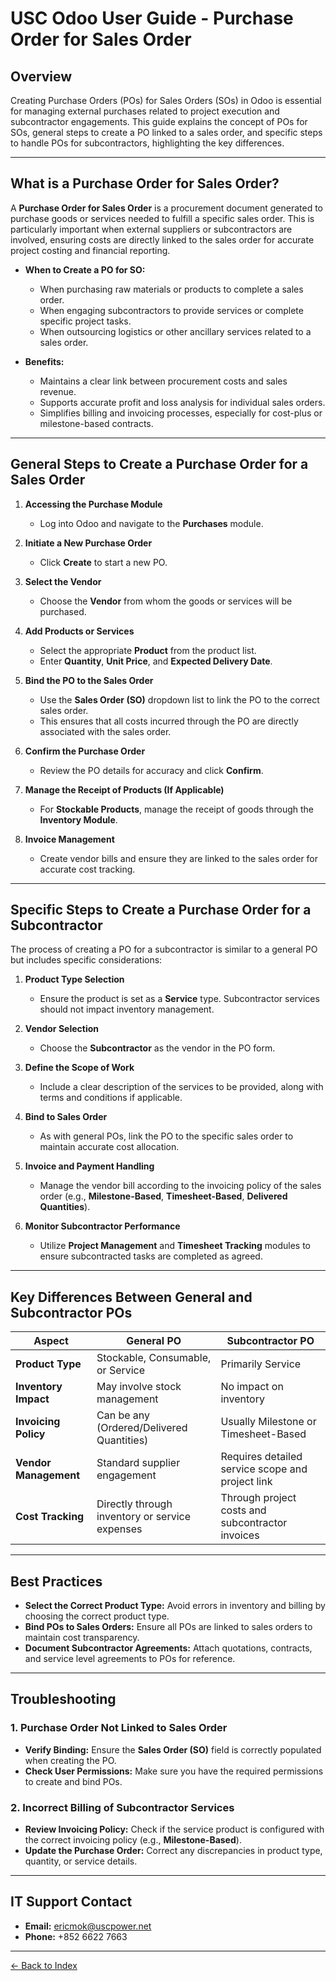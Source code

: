# USC Odoo User Guide - Purchase Order for Sales Order

## Overview
Creating Purchase Orders (POs) for Sales Orders (SOs) in Odoo is essential for managing external purchases related to project execution and subcontractor engagements. This guide explains the concept of POs for SOs, general steps to create a PO linked to a sales order, and specific steps to handle POs for subcontractors, highlighting the key differences.

---

## What is a Purchase Order for Sales Order?

A **Purchase Order for Sales Order** is a procurement document generated to purchase goods or services needed to fulfill a specific sales order. This is particularly important when external suppliers or subcontractors are involved, ensuring costs are directly linked to the sales order for accurate project costing and financial reporting.

- **When to Create a PO for SO:**
    - When purchasing raw materials or products to complete a sales order.
    - When engaging subcontractors to provide services or complete specific project tasks.
    - When outsourcing logistics or other ancillary services related to a sales order.

- **Benefits:**
    - Maintains a clear link between procurement costs and sales revenue.
    - Supports accurate profit and loss analysis for individual sales orders.
    - Simplifies billing and invoicing processes, especially for cost-plus or milestone-based contracts.


---

## General Steps to Create a Purchase Order for a Sales Order

1. **Accessing the Purchase Module**
      - Log into Odoo and navigate to the **Purchases** module.

2. **Initiate a New Purchase Order**
      - Click **Create** to start a new PO.

3. **Select the Vendor**
      - Choose the **Vendor** from whom the goods or services will be purchased.

4. **Add Products or Services**
      - Select the appropriate **Product** from the product list.
      - Enter **Quantity**, **Unit Price**, and **Expected Delivery Date**.

5. **Bind the PO to the Sales Order**
      - Use the **Sales Order (SO)** dropdown list to link the PO to the correct sales order.
      - This ensures that all costs incurred through the PO are directly associated with the sales order.

6. **Confirm the Purchase Order**
      - Review the PO details for accuracy and click **Confirm**.

7. **Manage the Receipt of Products (If Applicable)**
      - For **Stockable Products**, manage the receipt of goods through the **Inventory Module**.

8. **Invoice Management**
      - Create vendor bills and ensure they are linked to the sales order for accurate cost tracking.


---

## Specific Steps to Create a Purchase Order for a Subcontractor

The process of creating a PO for a subcontractor is similar to a general PO but includes specific considerations:

1. **Product Type Selection**
      - Ensure the product is set as a **Service** type. Subcontractor services should not impact inventory management.

2. **Vendor Selection**
      - Choose the **Subcontractor** as the vendor in the PO form.

3. **Define the Scope of Work**
      - Include a clear description of the services to be provided, along with terms and conditions if applicable.

4. **Bind to Sales Order**
      - As with general POs, link the PO to the specific sales order to maintain accurate cost allocation.

5. **Invoice and Payment Handling**
      - Manage the vendor bill according to the invoicing policy of the sales order (e.g., **Milestone-Based**, **Timesheet-Based**, **Delivered Quantities**).

6. **Monitor Subcontractor Performance**
      - Utilize **Project Management** and **Timesheet Tracking** modules to ensure subcontracted tasks are completed as agreed.


---

## Key Differences Between General and Subcontractor POs

| **Aspect**             | **General PO**                                     | **Subcontractor PO**                             |
|-----------------------|--------------------------------------------------|-------------------------------------------------|
| **Product Type**      | Stockable, Consumable, or Service                  | Primarily Service                                |
| **Inventory Impact**  | May involve stock management                       | No impact on inventory                           |
| **Invoicing Policy**  | Can be any (Ordered/Delivered Quantities)          | Usually Milestone or Timesheet-Based             |
| **Vendor Management** | Standard supplier engagement                       | Requires detailed service scope and project link |
| **Cost Tracking**     | Directly through inventory or service expenses     | Through project costs and subcontractor invoices |

---

## Best Practices

- **Select the Correct Product Type:** Avoid errors in inventory and billing by choosing the correct product type.
- **Bind POs to Sales Orders:** Ensure all POs are linked to sales orders to maintain cost transparency.
- **Document Subcontractor Agreements:** Attach quotations, contracts, and service level agreements to POs for reference.

---

## Troubleshooting

### 1. Purchase Order Not Linked to Sales Order

- **Verify Binding:** Ensure the **Sales Order (SO)** field is correctly populated when creating the PO.
- **Check User Permissions:** Make sure you have the required permissions to create and bind POs.

### 2. Incorrect Billing of Subcontractor Services

- **Review Invoicing Policy:** Check if the service product is configured with the correct invoicing policy (e.g., **Milestone-Based**).
- **Update the Purchase Order:** Correct any discrepancies in product type, quantity, or service details.

---

## IT Support Contact

- **Email:** [ericmok@uscpower.net](mailto:ericmok@uscpower.net)
- **Phone:** +852 6622 7663

---

[<- Back to Index](../../../index.md)

